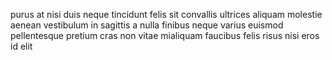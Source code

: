 purus at nisi duis neque tincidunt felis sit convallis ultrices aliquam molestie
aenean vestibulum in sagittis a nulla finibus neque varius euismod pellentesque
pretium cras non vitae mialiquam faucibus felis risus nisi eros id elit
